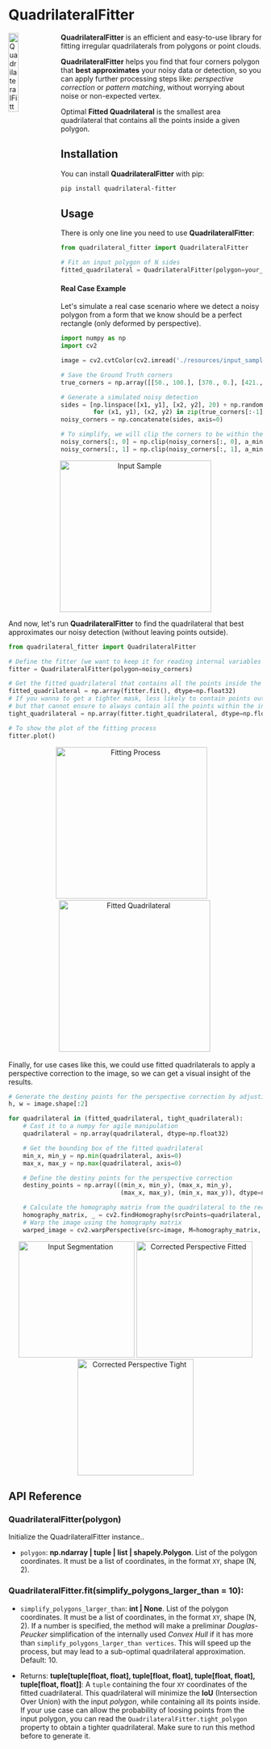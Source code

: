 # QuadrilateralFitter
<img alt="QuadrilateralFitter Logo" title="QuadrilateralFitter" src="https://raw.githubusercontent.com/Eric-Canas/quadrilateral-fitter/main/resources/logo.png" width="20%" align="left"> **QuadrilateralFitter** is an efficient and easy-to-use library for fitting irregular quadrilaterals from polygons or point clouds.

**QuadrilateralFitter** helps you find that four corners polygon that **best approximates** your noisy data or detection, so you can apply further processing steps like: _perspective correction_ or _pattern matching_, without worrying about noise or non-expected vertex.

Optimal **Fitted Quadrilateral** is the smallest area quadrilateral that contains all the points inside a given polygon.

## Installation

You can install **QuadrilateralFitter** with pip:

```bash
pip install quadrilateral-fitter
```

## Usage

There is only one line you need to use **QuadrilateralFitter**:

```python
from quadrilateral_fitter import QuadrilateralFitter

# Fit an input polygon of N sides
fitted_quadrilateral = QuadrilateralFitter(polygon=your_noisy_polygon).fit()
```

#### Real Case Example

Let's simulate a real case scenario where we detect a noisy polygon from a form that we know should be a perfect rectangle (only deformed by perspective).

```python
import numpy as np
import cv2

image = cv2.cvtColor(cv2.imread('./resources/input_sample.jpg'), cv2.COLOR_BGR2RGB)   

# Save the Ground Truth corners
true_corners = np.array([[50., 100.], [370., 0.], [421., 550.], [0., 614.], [50., 100.]], dtype=np.float32)

# Generate a simulated noisy detection
sides = [np.linspace([x1, y1], [x2, y2], 20) + np.random.normal(scale=10, size=(20, 2))
         for (x1, y1), (x2, y2) in zip(true_corners[:-1], true_corners[1:])]
noisy_corners = np.concatenate(sides, axis=0)

# To simplify, we will clip the corners to be within the image
noisy_corners[:, 0] = np.clip(noisy_corners[:, 0], a_min=0., a_max=image.shape[1])
noisy_corners[:, 1] = np.clip(noisy_corners[:, 1], a_min=0., a_max=image.shape[0])
```
<div align="center">
<img alt="Input Sample" title="Input Sample" src="https://raw.githubusercontent.com/Eric-Canas/quadrilateral-fitter/main/resources/input_noisy_detection.png" height="300px" align="center">
</div>


And now, let's run **QuadrilateralFitter** to find the quadrilateral that best approximates our noisy detection (without leaving points outside).

```python
from quadrilateral_fitter import QuadrilateralFitter

# Define the fitter (we want to keep it for reading internal variables later)
fitter = QuadrilateralFitter(polygon=noisy_corners)

# Get the fitted quadrilateral that contains all the points inside the input polygon
fitted_quadrilateral = np.array(fitter.fit(), dtype=np.float32)
# If you wanna to get a tighter mask, less likely to contain points outside the real quadrilateral, 
# but that cannot ensure to always contain all the points within the input polygon, you can use:
tight_quadrilateral = np.array(fitter.tight_quadrilateral, dtype=np.float32)

# To show the plot of the fitting process
fitter.plot()
```

<div align="center">
  <img alt="Fitting Process" title="Fitting Process" src="https://raw.githubusercontent.com/Eric-Canas/quadrilateral-fitter/main/resources/fitting_process.png" height="300px">
         &nbsp; &nbsp;
  <img alt="Fitted Quadrilateral" title="Fitted Quadrilateral" src="https://raw.githubusercontent.com/Eric-Canas/quadrilateral-fitter/main/resources/fitted_quadrilateral.png" height="300px">&nbsp;
</div>

Finally, for use cases like this, we could use fitted quadrilaterals to apply a perspective correction to the image, so we can get a visual insight of the results.

```python
# Generate the destiny points for the perspective correction by adjusting it to a perfect rectangle
h, w = image.shape[:2]

for quadrilateral in (fitted_quadrilateral, tight_quadrilateral):
    # Cast it to a numpy for agile manipulation
    quadrilateral = np.array(quadrilateral, dtype=np.float32)

    # Get the bounding box of the fitted quadrilateral
    min_x, min_y = np.min(quadrilateral, axis=0)
    max_x, max_y = np.max(quadrilateral, axis=0)

    # Define the destiny points for the perspective correction
    destiny_points = np.array(((min_x, min_y), (max_x, min_y),
                               (max_x, max_y), (min_x, max_y)), dtype=np.float32)

    # Calculate the homography matrix from the quadrilateral to the rectangle
    homography_matrix, _ = cv2.findHomography(srcPoints=quadrilateral, dstPoints=rect_points)
    # Warp the image using the homography matrix
    warped_image = cv2.warpPerspective(src=image, M=homography_matrix, dsize=(w, h))
```

<div align="center">
  <img alt="Input Segmentation" title="Input Segmentation" src="https://raw.githubusercontent.com/Eric-Canas/quadrilateral-fitter/main/resources/input_segmentation.png" height="230px">
  <img alt="Corrected Perspective Fitted" title="Corrected Perspective Fitted" src="https://raw.githubusercontent.com/Eric-Canas/quadrilateral-fitter/main/resources/corrected_perspective_fitted.png" height="230px">
  <img alt="Corrected Perspective Tight" title="Corrected Perspective Tight" src="https://raw.githubusercontent.com/Eric-Canas/quadrilateral-fitter/main/resources/corrected_perspective_tight.png" height="230px">
</div>


## API Reference

### QuadrilateralFitter(polygon)

Initialize the QuadrilateralFitter instance..

- `polygon`: **np.ndarray | tuple | list | shapely.Polygon**. List of the polygon coordinates. It must be a list of coordinates, in the format `XY`, shape (N, 2).

### QuadrilateralFitter.fit(simplify_polygons_larger_than = 10):
- `simplify_polygons_larger_than`: **int | None**. List of the polygon coordinates. It must be a list of coordinates, in the format `XY`, shape (N, 2). If a number is specified, the method will make a preliminar _Douglas-Peucker_ simplification of the internally used _Convex Hull_ if it has more than `simplify_polygons_larger_than vertices`. This will speed up the process, but may lead to a sub-optimal quadrilateral approximation. Default: 10.

- Returns: **tuple[tuple[float, float], tuple[float, float], tuple[float, float], tuple[float, float]]**: A `tuple` containing the four `XY` coordinates of the fitted cuadrilateral. This quadrilateral will minimize the **IoU** (Intersection Over Union) with the input _polygon_, while containing all its points inside. If your use case can allow the probability of loosing points from the input polygon, you can read the `QuadrilateralFitter.tight_polygon` property to obtain a tighter quadrilateral. Make sure to run this method before to generate it.
